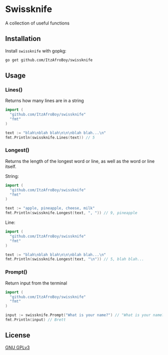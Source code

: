 # Swissknife

A collection of useful functions

## Installation

Install `swissknife` with gopkg:

```bash
go get github.com/ItzAfroBoy/swissknife
```

## Usage

### Lines()

Returns how many lines are in a string

```go
import (
  "github.com/ItzAfroBoy/swissknife"
  "fmt"
)

text := "blah\nblah blah\n\n\nblah blah...\n"
fmt.Println(swissknife.Lines(text)) // 5
```

### Longest()

Returns the length of the longest word or line, as well as the word or line itself.

String:

```go
import (
  "github.com/ItzAfroBoy/swissknife"
  "fmt"
)

text := "apple, pineapple, cheese, milk"
fmt.Println(swissknife.Longest(text, ", ")) // 9, pineapple
```

Line:

```go
import (
  "github.com/ItzAfroBoy/swissknife"
  "fmt"
)

text := "blah\nblah blah\n\n\nblah blah...\n"
fmt.Println(swissknife.Longest(text, "\n")) // 5, blah blah...
```

### Prompt()

Return input from the terminal

```go
import (
  "github.com/ItzAfroBoy/swissknife"
  "fmt"
)

input := swissknife.Prompt("What is your name?") // "What is your name?: " <- Brett
fmt.Println(input) // Brett
```

## License

[GNU GPLv3](https://github.com/ItzAfroBoy/swissknife/blob/main/LICENSE)
